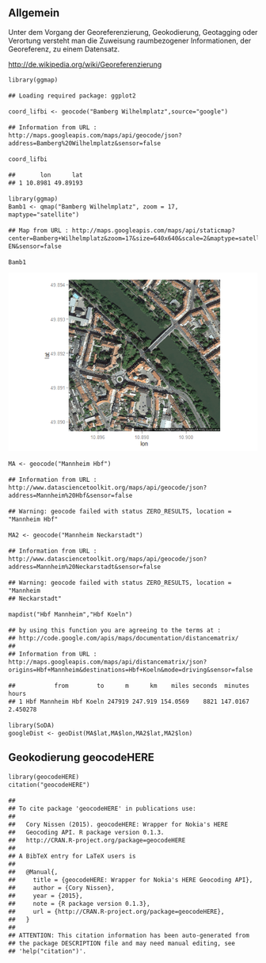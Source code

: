 Allgemein
---------

Unter dem Vorgang der Georeferenzierung, Geokodierung, Geotagging oder
Verortung versteht man die Zuweisung raumbezogener Informationen, der
Georeferenz, zu einem Datensatz.

<http://de.wikipedia.org/wiki/Georeferenzierung>

    library(ggmap)

    ## Loading required package: ggplot2

    coord_lifbi <- geocode("Bamberg Wilhelmplatz",source="google")

    ## Information from URL : http://maps.googleapis.com/maps/api/geocode/json?address=Bamberg%20Wilhelmplatz&sensor=false

    coord_lifbi

    ##       lon      lat
    ## 1 10.8981 49.89193

    library(ggmap)
    Bamb1 <- qmap("Bamberg Wilhelmplatz", zoom = 17, 
    maptype="satellite")

    ## Map from URL : http://maps.googleapis.com/maps/api/staticmap?center=Bamberg+Wilhelmplatz&zoom=17&size=640x640&scale=2&maptype=satellite&language=en-EN&sensor=false

    Bamb1

![](lifbi_georef_files/figure-markdown_strict/Bamb1-1.png)

    MA <- geocode("Mannheim Hbf")

    ## Information from URL : http://www.datasciencetoolkit.org/maps/api/geocode/json?address=Mannheim%20Hbf&sensor=false

    ## Warning: geocode failed with status ZERO_RESULTS, location = "Mannheim Hbf"

    MA2 <- geocode("Mannheim Neckarstadt")

    ## Information from URL : http://www.datasciencetoolkit.org/maps/api/geocode/json?address=Mannheim%20Neckarstadt&sensor=false

    ## Warning: geocode failed with status ZERO_RESULTS, location = "Mannheim
    ## Neckarstadt"

    mapdist("Hbf Mannheim","Hbf Koeln")

    ## by using this function you are agreeing to the terms at :
    ## http://code.google.com/apis/maps/documentation/distancematrix/
    ## 
    ## Information from URL : http://maps.googleapis.com/maps/api/distancematrix/json?origins=Hbf+Mannheim&destinations=Hbf+Koeln&mode=driving&sensor=false

    ##           from        to      m      km    miles seconds  minutes    hours
    ## 1 Hbf Mannheim Hbf Koeln 247919 247.919 154.0569    8821 147.0167 2.450278

    library(SoDA)
    googleDist <- geoDist(MA$lat,MA$lon,MA2$lat,MA2$lon)

Geokodierung geocodeHERE
------------------------

    library(geocodeHERE)
    citation("geocodeHERE")

    ## 
    ## To cite package 'geocodeHERE' in publications use:
    ## 
    ##   Cory Nissen (2015). geocodeHERE: Wrapper for Nokia's HERE
    ##   Geocoding API. R package version 0.1.3.
    ##   http://CRAN.R-project.org/package=geocodeHERE
    ## 
    ## A BibTeX entry for LaTeX users is
    ## 
    ##   @Manual{,
    ##     title = {geocodeHERE: Wrapper for Nokia's HERE Geocoding API},
    ##     author = {Cory Nissen},
    ##     year = {2015},
    ##     note = {R package version 0.1.3},
    ##     url = {http://CRAN.R-project.org/package=geocodeHERE},
    ##   }
    ## 
    ## ATTENTION: This citation information has been auto-generated from
    ## the package DESCRIPTION file and may need manual editing, see
    ## 'help("citation")'.
